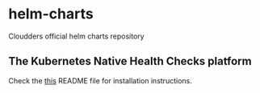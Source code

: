 # helm-charts
Cloudders official helm charts repository

## The Kubernetes Native Health Checks platform

Check the [this](https://github.com/cloudders/helm-charts/blob/main/charts/health-check-operator/README.md) README file for installation instructions.
